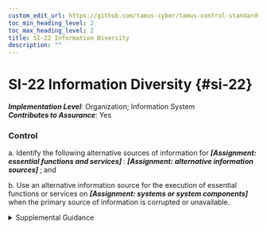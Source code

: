 ```yaml
---
custom_edit_url: https://github.com/tamus-cyber/tamus-control-standards/tree/main/content/tamus.edu/TAMUS_profile.xml
toc_min_heading_level: 2
toc_max_heading_level: 2
title: SI-22 Information Diversity
description: ""
---
```


# SI-22 Information Diversity {#si-22}

_**Implementation Level**_: Organization; Information System\
_**Contributes to Assurance**_: Yes

### Control

a. Identify the following alternative sources of information for <strong> <em>[Assignment: essential functions and services]</em> </strong>: <strong> <em>[Assignment: alternative information sources]</em> </strong> ; and

b. Use an alternative information source for the execution of essential functions or services on <strong> <em>[Assignment: systems or system components]</em> </strong> when the primary source of information is corrupted or unavailable.

<details>
  <summary>Supplemental Guidance</summary>

Actions taken by a system service or a function are often driven by the information it receives. Corruption, fabrication, modification, or deletion of that information could impact the ability of the service function to properly carry out its intended actions. By having multiple sources of input, the service or function can continue operation if one source is corrupted or no longer available. It is possible that the alternative sources of information may be less precise or less accurate than the primary source of information. But having such sub-optimal information sources may still provide a sufficient level of quality that the essential service or function can be carried out, even in a degraded or debilitated manner.

</details>

